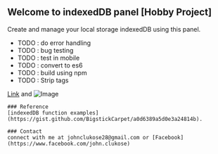 ## Welcome to indexedDB panel [Hobby Project]
Create and manage your local storage indexedDB using this panel.

- TODO : do error handling
- TODO : bug testing
- TODO : test in mobile
- TODO : convert to es6
- TODO : build using npm
- TODO : Strip tags

[Link](url) and ![Image](src)
```
### Reference
[indexedDB function examples](https://gist.github.com/BigstickCarpet/a0d6389a5d0e3a24814b).

### Contact
connect with me at johnclukose28@gmail.com or [Facebook](https://www.facebook.com/john.clukose)
